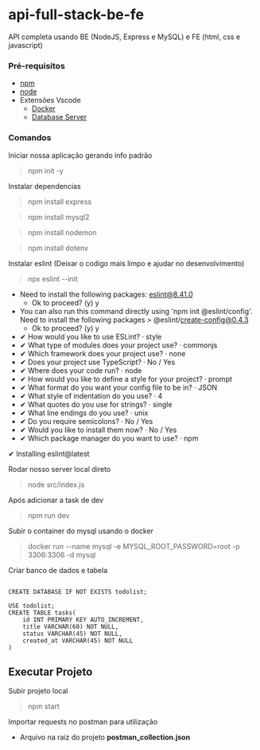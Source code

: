 # api-full-stack-be-fe

API completa usando BE (NodeJS, Express e MySQL) e FE (html, css e javascript)

### Pré-requisitos

-   [npm](https://docs.npmjs.com/downloading-and-installing-node-js-and-npm)
-   [node](https://nodejs.org/en/download)
-   Extensões Vscode
    -   [Docker](https://marketplace.visualstudio.com/items?itemName=ms-azuretools.vscode-docker)
    -   [Database Server](https://marketplace.visualstudio.com/items?itemName=cweijan.vscode-database-client2)

### Comandos

Iniciar nossa aplicação gerando info padrão

> npm init -y

Instalar dependencias

> npm install express

> npm install mysql2

> npm install nodemon

> npm install dotenv

Instalar eslint (Deixar o codigo mais limpo e ajudar no desenvolvimento)

> npx eslint --init

- Need to install the following packages: eslint@8.41.0
    - Ok to proceed? (y) y
- You can also run this command directly using 'npm init @eslint/config'. Need to install the following packages > @eslint/create-config@0.4.3
    - Ok to proceed? (y) y
- ✔ How would you like to use ESLint? · style
- ✔ What type of modules does your project use? · commonjs
- ✔ Which framework does your project use? · none
- ✔ Does your project use TypeScript? · No / Yes
- ✔ Where does your code run? · node
- ✔ How would you like to define a style for your project? · prompt
- ✔ What format do you want your config file to be in? · JSON
- ✔ What style of indentation do you use? · 4
- ✔ What quotes do you use for strings? · single
- ✔ What line endings do you use? · unix
- ✔ Do you require semicolons? · No / Yes
- ✔ Would you like to install them now? · No / Yes
- ✔ Which package manager do you want to use? · npm

✔ Installing eslint@latest

Rodar nosso server local direto

> node src/index.js

Após adicionar a task de dev

> npm run dev

Subir o container do mysql usando o docker

> docker run --name mysql -e MYSQL_ROOT_PASSWORD=root -p 3306:3306 -d mysql

Criar banco de dados e tabela

```

CREATE DATABASE IF NOT EXISTS todolist;

USE todolist;
CREATE TABLE tasks(
    id INT PRIMARY KEY AUTO_INCREMENT,
    title VARCHAR(60) NOT NULL,
    status VARCHAR(45) NOT NULL,
    created_at VARCHAR(45) NOT NULL
)
```

## Executar Projeto

Subir projeto local

> npm start

Importar requests no postman para utilização

-   Arquivo na raiz do projeto **postman_collection.json**

